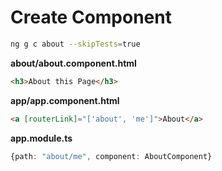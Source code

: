 # Create Component

```bash
ng g c about --skipTests=true
```

**about/about.component.html**

```html
<h3>About this Page</h3>
```

**app/app.component.html**

```html
<a [routerLink]="['about', 'me']">About</a>
```

**app.module.ts**

```typescript
{path: "about/me", component: AboutComponent}
```

